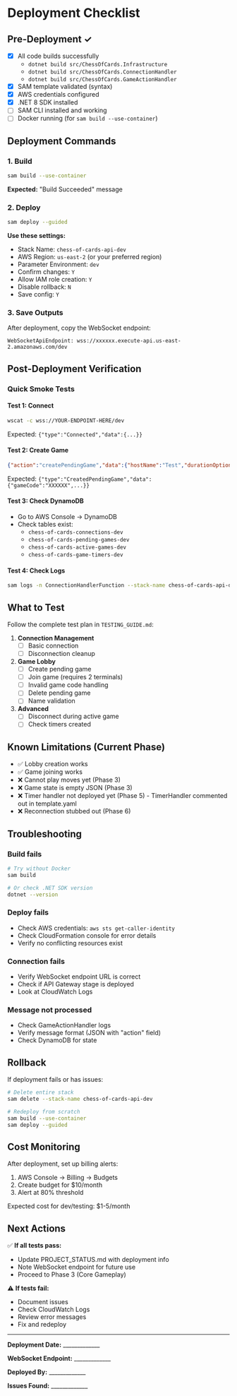 # Deployment Checklist

## Pre-Deployment ✓

- [x] All code builds successfully
  - `dotnet build src/ChessOfCards.Infrastructure`
  - `dotnet build src/ChessOfCards.ConnectionHandler`
  - `dotnet build src/ChessOfCards.GameActionHandler`
- [x] SAM template validated (syntax)
- [x] AWS credentials configured
- [x] .NET 8 SDK installed
- [ ] SAM CLI installed and working
- [ ] Docker running (for `sam build --use-container`)

## Deployment Commands

### 1. Build
```bash
sam build --use-container
```
**Expected:** "Build Succeeded" message

### 2. Deploy
```bash
sam deploy --guided
```

**Use these settings:**
- Stack Name: `chess-of-cards-api-dev`
- AWS Region: `us-east-2` (or your preferred region)
- Parameter Environment: `dev`
- Confirm changes: `Y`
- Allow IAM role creation: `Y`
- Disable rollback: `N`
- Save config: `Y`

### 3. Save Outputs
After deployment, copy the WebSocket endpoint:
```
WebSocketApiEndpoint: wss://xxxxxx.execute-api.us-east-2.amazonaws.com/dev
```

## Post-Deployment Verification

### Quick Smoke Tests

#### Test 1: Connect
```bash
wscat -c wss://YOUR-ENDPOINT-HERE/dev
```
Expected: `{"type":"Connected","data":{...}}`

#### Test 2: Create Game
```json
{"action":"createPendingGame","data":{"hostName":"Test","durationOption":"MEDIUM"}}
```
Expected: `{"type":"CreatedPendingGame","data":{"gameCode":"XXXXXX",...}}`

#### Test 3: Check DynamoDB
- Go to AWS Console → DynamoDB
- Check tables exist:
  - `chess-of-cards-connections-dev`
  - `chess-of-cards-pending-games-dev`
  - `chess-of-cards-active-games-dev`
  - `chess-of-cards-game-timers-dev`

#### Test 4: Check Logs
```bash
sam logs -n ConnectionHandlerFunction --stack-name chess-of-cards-api-dev --tail
```

## What to Test

Follow the complete test plan in `TESTING_GUIDE.md`:

1. **Connection Management**
   - [ ] Basic connection
   - [ ] Disconnection cleanup

2. **Game Lobby**
   - [ ] Create pending game
   - [ ] Join game (requires 2 terminals)
   - [ ] Invalid game code handling
   - [ ] Delete pending game
   - [ ] Name validation

3. **Advanced**
   - [ ] Disconnect during active game
   - [ ] Check timers created

## Known Limitations (Current Phase)

- ✅ Lobby creation works
- ✅ Game joining works
- ❌ Cannot play moves yet (Phase 3)
- ❌ Game state is empty JSON (Phase 3)
- ❌ Timer handler not deployed yet (Phase 5) - TimerHandler commented out in template.yaml
- ❌ Reconnection stubbed out (Phase 6)

## Troubleshooting

### Build fails
```bash
# Try without Docker
sam build

# Or check .NET SDK version
dotnet --version
```

### Deploy fails
- Check AWS credentials: `aws sts get-caller-identity`
- Check CloudFormation console for error details
- Verify no conflicting resources exist

### Connection fails
- Verify WebSocket endpoint URL is correct
- Check if API Gateway stage is deployed
- Look at CloudWatch Logs

### Message not processed
- Check GameActionHandler logs
- Verify message format (JSON with "action" field)
- Check DynamoDB for state

## Rollback

If deployment fails or has issues:

```bash
# Delete entire stack
sam delete --stack-name chess-of-cards-api-dev

# Redeploy from scratch
sam build --use-container
sam deploy --guided
```

## Cost Monitoring

After deployment, set up billing alerts:
1. AWS Console → Billing → Budgets
2. Create budget for $10/month
3. Alert at 80% threshold

Expected cost for dev/testing: $1-5/month

## Next Actions

✅ **If all tests pass:**
- Update PROJECT_STATUS.md with deployment info
- Note WebSocket endpoint for future use
- Proceed to Phase 3 (Core Gameplay)

⚠️ **If tests fail:**
- Document issues
- Check CloudWatch Logs
- Review error messages
- Fix and redeploy

---

**Deployment Date:** _____________

**WebSocket Endpoint:** _____________

**Deployed By:** _____________

**Issues Found:** _____________
